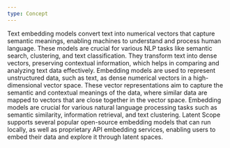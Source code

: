 ```yaml
---
type: Concept
---
```


Text embedding models convert text into numerical vectors that capture semantic meanings, enabling machines to understand and process human language. These models are crucial for various NLP tasks like semantic search, clustering, and text classification. They transform text into dense vectors, preserving contextual information, which helps in comparing and analyzing text data effectively. Embedding models are used to represent unstructured data, such as text, as dense numerical vectors in a high-dimensional vector space. These vector representations aim to capture the semantic and contextual meanings of the data, where similar data are mapped to vectors that are close together in the vector space. Embedding models are crucial for various natural language processing tasks such as semantic similarity, information retrieval, and text clustering. Latent Scope supports several popular open-source embedding models that can run locally, as well as proprietary API embedding services, enabling users to embed their data and explore it through latent spaces.
